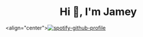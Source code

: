 <h1 align="center">Hi 👋, I'm Jamey</h1>

<align="center">[![spotify-github-profile](https://spotify-github-profile.vercel.app/api/view?uid=8wnkezogn8n2tmyn9v82ciira&cover_image=true&theme=novatorem&show_offline=true&background_color=121212&interchange=true&bar_color=53b14f&bar_color_cover=false)](https://spotify-github-profile.vercel.app/api/view?uid=8wnkezogn8n2tmyn9v82ciira&redirect=true)</align>
